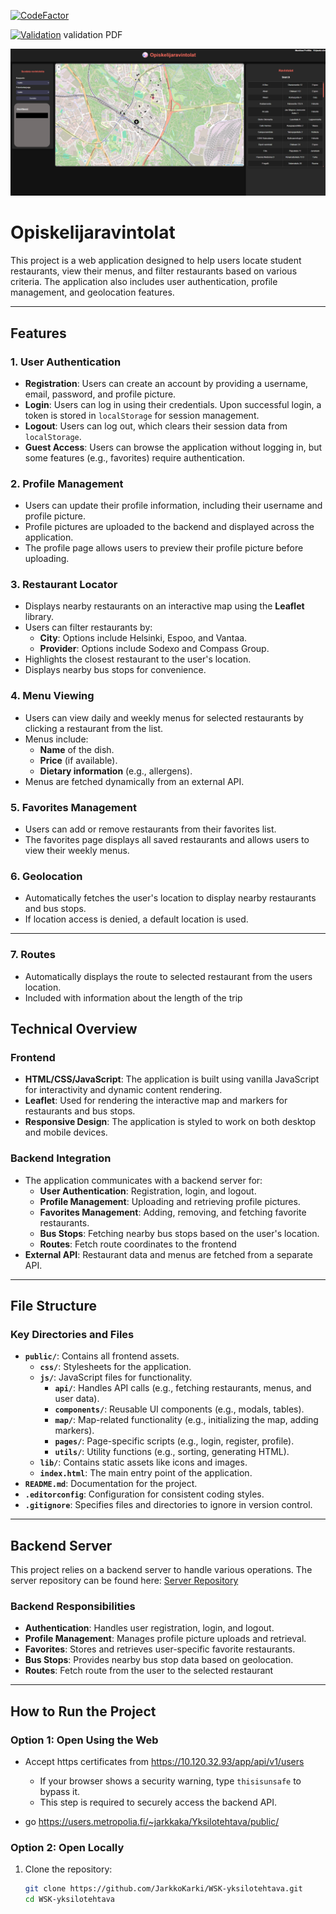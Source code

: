 ﻿[![CodeFactor](https://www.codefactor.io/repository/github/jarkkokarki/wsk-yksilotehtava/badge)](https://www.codefactor.io/repository/github/jarkkokarki/wsk-yksilotehtava)

 [![Validation](https://img.shields.io/badge/View-PDF-blue)](lib/validation/validation.pdf)
 validation PDF

<img src="/lib/pictures/main.png">

# Opiskelijaravintolat

This project is a web application designed to help users locate student restaurants, view their menus, and filter restaurants based on various criteria. The application also includes user authentication, profile management, and geolocation features.

---

## Features

### 1. **User Authentication**

- **Registration**: Users can create an account by providing a username, email, password, and profile picture.
- **Login**: Users can log in using their credentials. Upon successful login, a token is stored in `localStorage` for session management.
- **Logout**: Users can log out, which clears their session data from `localStorage`.
- **Guest Access**: Users can browse the application without logging in, but some features (e.g., favorites) require authentication.

### 2. **Profile Management**

- Users can update their profile information, including their username and profile picture.
- Profile pictures are uploaded to the backend and displayed across the application.
- The profile page allows users to preview their profile picture before uploading.

### 3. **Restaurant Locator**

- Displays nearby restaurants on an interactive map using the **Leaflet** library.
- Users can filter restaurants by:
  - **City**: Options include Helsinki, Espoo, and Vantaa.
  - **Provider**: Options include Sodexo and Compass Group.
- Highlights the closest restaurant to the user's location.
- Displays nearby bus stops for convenience.

### 4. **Menu Viewing**

- Users can view daily and weekly menus for selected restaurants by clicking a restaurant from the list.
- Menus include:
  - **Name** of the dish.
  - **Price** (if available).
  - **Dietary information** (e.g., allergens).
- Menus are fetched dynamically from an external API.

### 5. **Favorites Management**

- Users can add or remove restaurants from their favorites list.
- The favorites page displays all saved restaurants and allows users to view their weekly menus.

### 6. **Geolocation**

- Automatically fetches the user's location to display nearby restaurants and bus stops.
- If location access is denied, a default location is used.

---

### 7. **Routes**

- Automatically displays the route to selected restaurant from the users location.
- Included with information about the length of the trip

## Technical Overview

### Frontend

- **HTML/CSS/JavaScript**: The application is built using vanilla JavaScript for interactivity and dynamic content rendering.
- **Leaflet**: Used for rendering the interactive map and markers for restaurants and bus stops.
- **Responsive Design**: The application is styled to work on both desktop and mobile devices.

### Backend Integration

- The application communicates with a backend server for:
  - **User Authentication**: Registration, login, and logout.
  - **Profile Management**: Uploading and retrieving profile pictures.
  - **Favorites Management**: Adding, removing, and fetching favorite restaurants.
  - **Bus Stops**: Fetching nearby bus stops based on the user's location.
  - **Routes**: Fetch route coordinates to the frontend
- **External API**: Restaurant data and menus are fetched from a separate API.

---

## File Structure

### Key Directories and Files

- **`public/`**: Contains all frontend assets.
  - **`css/`**: Stylesheets for the application.
  - **`js/`**: JavaScript files for functionality.
    - **`api/`**: Handles API calls (e.g., fetching restaurants, menus, and user data).
    - **`components/`**: Reusable UI components (e.g., modals, tables).
    - **`map/`**: Map-related functionality (e.g., initializing the map, adding markers).
    - **`pages/`**: Page-specific scripts (e.g., login, register, profile).
    - **`utils/`**: Utility functions (e.g., sorting, generating HTML).
  - **`lib/`**: Contains static assets like icons and images.
  - **`index.html`**: The main entry point of the application.
- **`README.md`**: Documentation for the project.
- **`.editorconfig`**: Configuration for consistent coding styles.
- **`.gitignore`**: Specifies files and directories to ignore in version control.

---

## Backend Server

This project relies on a backend server to handle various operations. The server repository can be found here:
[Server Repository](https://github.com/JarkkoKarki/WSK-yksilotehtava-server)

### Backend Responsibilities

- **Authentication**: Handles user registration, login, and logout.
- **Profile Management**: Manages profile picture uploads and retrieval.
- **Favorites**: Stores and retrieves user-specific favorite restaurants.
- **Bus Stops**: Provides nearby bus stop data based on geolocation.
- **Routes**: Fetch route from the user to the selected restaurant

---

## How to Run the Project

### Option 1: Open Using the Web

- Accept https certificates from https://10.120.32.93/app/api/v1/users

  - If your browser shows a security warning, type `thisisunsafe` to bypass it.
  - This step is required to securely access the backend API.

- go https://users.metropolia.fi/~jarkkaka/Yksilotehtava/public/

### Option 2: Open Locally

1. Clone the repository:
   ```bash
   git clone https://github.com/JarkkoKarki/WSK-yksilotehtava.git
   cd WSK-yksilotehtava
   ```
